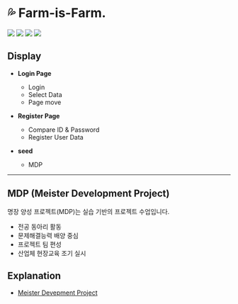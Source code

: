 # 💦 Farm-is-Farm. 
<a href="https://en.wikipedia.org/wiki/HTML5"><img src="https://img.shields.io/badge/HTML5-E34F26?style=flat-square&logo=html5&logoColor=white"></a>
<a href="https://www.w3.org/TR/CSS/#css"><img src="https://img.shields.io/badge/CSS3-1572B6?style=flat-square&logo=css3&logoColor=white"></a>
<a href="https://www.ecma-international.org/publications-and-standards/standards/ecma-262/"><img src="https://img.shields.io/badge/JAVASCRIPT-F7DF1E?style=flat-square&logo=JAVASCRIPT&logoColor=black"></a>
<a href="https://www.php.net/"><img src="https://img.shields.io/badge/PHP-777BB4?style=flat-square&logo=PHP&logoColor=white"> </a>

## Display

- **Login Page**
	- Login
	- Select Data
	- Page move

- **Register Page**
	- Compare ID & Password
	- Register User Data

- **seed**
	- MDP

---

## MDP (Meister Development Project)
명장 양성 프로젝트(MDP)는 실습 기반의 프로젝트 수업입니다.
- 전공 동아리 활동
- 문제해결능력 배양 중심
- 프로젝트 팀 편성
- 산업체 현장교육 조기 실시

## Explanation
- [Meister Devepment Project](http://intec.icehs.kr/sub/info.do?m=040101&s=intec)
